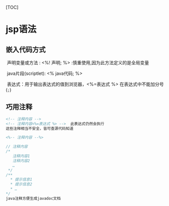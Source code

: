 [TOC]

#	jsp语法

## 嵌入代码方式

​		声明变量或方法 :  <%! 声明; %> :慎重使用,因为此方法定义的是全局变量

​		java片段(scriptlet):  <% java代码; %>

​		表达式：用于输出表达式的值到浏览器，<%=表达式  %>  在表达式中不能加分号(`;`)

##	巧用注释

```html
<!-- 注释内容 -->
<!-- 注释内容<%=表达式 %> -->  此表达式仍然会执行
这些注释相当不安全，皆可查源代码知道
```

```jsp
<%-- 注释内容 --%>
```

```java
// 注释内容
/* 
   注释内容1
   注释内容2
   …
 */
/**
  * 提示信息1
  * 提示信息2
  * …
*/
java注释方便生成javadoc文档
```

